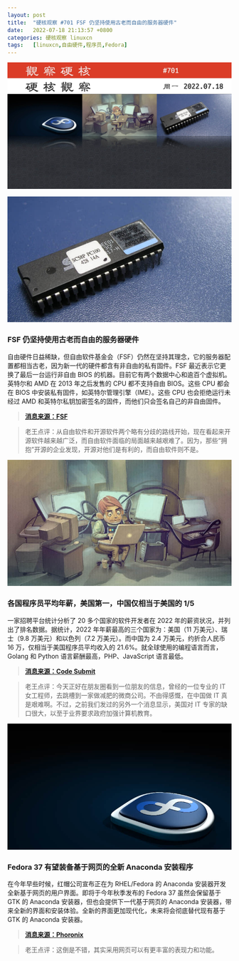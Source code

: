```yaml
---
layout: post
title:	"硬核观察 #701 FSF 仍坚持使用古老而自由的服务器硬件"
date:	2022-07-18 21:13:57 +0800 
categories:	硬核观察 linuxcn 
tags:	[linuxcn,自由硬件,程序员,Fedora]
---
```



![](/Asserts/Images/album/202207/18/211303ap2sh8zme9pesph2.jpg)


![](/Asserts/Images/album/202207/18/211313z0m7utu8z81jy88e.jpg)


### FSF 仍坚持使用古老而自由的服务器硬件


自由硬件日益稀缺，但自由软件基金会（FSF）仍然在坚持其理念，它的服务器配置都相当古老，因为新一代的硬件都含有非自由的私有固件。FSF 最近表示它更换了最后一台运行非自由 BIOS 的机器。目前它有两个数据中心和逾百个虚拟机。英特尔和 AMD 在 2013 年之后发售的 CPU 都不支持自由 BIOS。这些 CPU 都会在 BIOS 中安装私有固件，如英特尔管理引擎（IME）。这些 CPU 也会拒绝运行未经过 AMD 和英特尔私钥加密签名的固件，而他们只会签名自己的非自由固件。



> 
> **[消息来源：FSF](https://www.fsf.org/blogs/sysadmin/closing-in-on-fully-free-bioses-with-the-fsf-tech-team)**
> 
> 
> 



> 
> 老王点评：从自由软件和开源软件两个略有分歧的路线开始，现在看起来开源软件越来越广泛，而自由软件面临的局面越来越艰难了。因为，那些“拥抱”开源的企业发现，开源对他们是有利的，而自由软件则不是。
> 
> 
> 


![](/Asserts/Images/album/202207/18/211322g7d1ctcjo9otadm1.jpg)


### 各国程序员平均年薪，美国第一，中国仅相当于美国的 1/5


一家招聘平台统计分析了 20 多个国家的软件开发者在 2022 年的薪资状况，并列出了排名数据。据统计，2022 年年薪最高的三个国家为：美国（11 万美元）、瑞士（9.8 万美元）和以色列（7.2 万美元）。而中国为 2.4 万美元，约折合人民币 16 万，仅相当于美国程序员平均收入的 21.6%。就全球使用的编程语言而言，Golang 和 Python 语言薪酬最高，PHP、JavaScript 语言最低。



> 
> **[消息来源：Code Submit](https://codesubmit.io/blog/software-engineer-salary-by-country/)**
> 
> 
> 



> 
> 老王点评：今天正好在朋友圈看到一位朋友的信息，曾经的一位专业的 IT 女工程师，去跳槽到一家做减肥的微商公司。不由得感慨，在中国做 IT 真是艰难啊。不过，之前我们发过的另外一个消息显示，美国对 IT 专家的缺口很大，以至于业界要求政府加强计算机教育。
> 
> 
> 


![](/Asserts/Images/album/202207/18/211335cpprbfl3ofpslfpf.jpg)


### Fedora 37 有望装备基于网页的全新 Anaconda 安装程序


在今年早些时候，红帽公司宣布正在为 RHEL/Fedora 的 Anaconda 安装器开发全新基于网页的用户界面。即将于今年秋季发布的 Fedora 37 虽然会保留基于 GTK 的 Anaconda 安装器，但也会提供下一代基于网页的 Anaconda 安装器，带来全新的界面和安装体验。全新的界面更加现代化，未来将会彻底替代现有基于 GTK 的 Anaconda 安装器。



> 
> **[消息来源：Phoronix](https://www.phoronix.com/scan.php?page=news_item&px=Fedora-37-WebUI-Install-Preview)**
> 
> 
> 



> 
> 老王点评：这倒是不错，其实采用网页可以有更丰富的表现力和功能。
> 
> 
>
